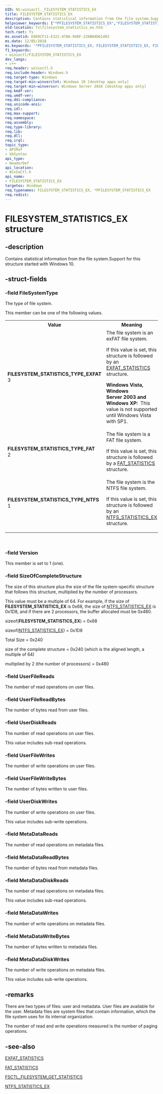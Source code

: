 ```yaml
---
UID: NS:winioctl._FILESYSTEM_STATISTICS_EX
title: FILESYSTEM_STATISTICS_EX
description: Contains statistical information from the file system.Support for this structure started with Windows 10.
helpviewer_keywords: ["*PFILESYSTEM_STATISTICS_EX","FILESYSTEM_STATISTICS_EX","FILESYSTEM_STATISTICS_EX structure [Files]","FILESYSTEM_STATISTICS_TYPE_EXFAT","FILESYSTEM_STATISTICS_TYPE_FAT","FILESYSTEM_STATISTICS_TYPE_NTFS","PFILESYSTEM_STATISTICS_EX","PFILESYSTEM_STATISTICS_EX structure pointer [Files]","fs.filesystem_statistics_ex","winioctl/FILESYSTEM_STATISTICS_EX","winioctl/PFILESYSTEM_STATISTICS_EX"]
old-location: fs\filesystem_statistics_ex.htm
tech.root: fs
ms.assetid: E869CF11-E321-478A-948F-226B04D61492
ms.date: 12/05/2018
ms.keywords: '*PFILESYSTEM_STATISTICS_EX, FILESYSTEM_STATISTICS_EX, FILESYSTEM_STATISTICS_EX structure [Files], FILESYSTEM_STATISTICS_TYPE_EXFAT, FILESYSTEM_STATISTICS_TYPE_FAT, FILESYSTEM_STATISTICS_TYPE_NTFS, PFILESYSTEM_STATISTICS_EX, PFILESYSTEM_STATISTICS_EX structure pointer [Files], fs.filesystem_statistics_ex, winioctl/FILESYSTEM_STATISTICS_EX, winioctl/PFILESYSTEM_STATISTICS_EX'
f1_keywords:
- winioctl/FILESYSTEM_STATISTICS_EX
dev_langs:
- c++
req.header: winioctl.h
req.include-header: Windows.h
req.target-type: Windows
req.target-min-winverclnt: Windows 10 [desktop apps only]
req.target-min-winversvr: Windows Server 2016 [desktop apps only]
req.kmdf-ver: 
req.umdf-ver: 
req.ddi-compliance: 
req.unicode-ansi: 
req.idl: 
req.max-support: 
req.namespace: 
req.assembly: 
req.type-library: 
req.lib: 
req.dll: 
req.irql: 
topic_type:
- APIRef
- kbSyntax
api_type:
- HeaderDef
api_location:
- WinIoCtl.h
api_name:
- FILESYSTEM_STATISTICS_EX
targetos: Windows
req.typenames: FILESYSTEM_STATISTICS_EX, *PFILESYSTEM_STATISTICS_EX
req.redist: 
---
```


# FILESYSTEM_STATISTICS_EX structure


## -description


Contains statistical information from the file system.Support for this structure started with Windows 10.




## -struct-fields




### -field FileSystemType

The type of file system.

This member can be one of the following values.

<table>
<tr>
<th>Value</th>
<th>Meaning</th>
</tr>
<tr>
<td width="40%"><a id="FILESYSTEM_STATISTICS_TYPE_EXFAT"></a><a id="filesystem_statistics_type_exfat"></a><dl>
<dt><b>FILESYSTEM_STATISTICS_TYPE_EXFAT</b></dt>
<dt>3</dt>
</dl>
</td>
<td width="60%">
The file system is an exFAT file system.

If this value is set, this structure is followed by an 
         <a href="https://docs.microsoft.com/windows/desktop/api/winioctl/ns-winioctl-exfat_statistics">EXFAT_STATISTICS</a> structure.

<b>Windows Vista, Windows Server 2003 and Windows XP:  </b>This value is not supported until Windows Vista with SP1.

</td>
</tr>
<tr>
<td width="40%"><a id="FILESYSTEM_STATISTICS_TYPE_FAT"></a><a id="filesystem_statistics_type_fat"></a><dl>
<dt><b>FILESYSTEM_STATISTICS_TYPE_FAT</b></dt>
<dt>2</dt>
</dl>
</td>
<td width="60%">
The file system is a FAT file system.

If this value is set, this structure is followed by a 
         <a href="https://docs.microsoft.com/windows/desktop/api/winioctl/ns-winioctl-fat_statistics">FAT_STATISTICS</a> structure.

</td>
</tr>
<tr>
<td width="40%"><a id="FILESYSTEM_STATISTICS_TYPE_NTFS"></a><a id="filesystem_statistics_type_ntfs"></a><dl>
<dt><b>FILESYSTEM_STATISTICS_TYPE_NTFS</b></dt>
<dt>1</dt>
</dl>
</td>
<td width="60%">
The file system is the NTFS file system.

If this value is set, this structure is followed by an 
         <a href="https://docs.microsoft.com/windows/desktop/api/winioctl/ns-winioctl-ntfs_statistics_ex">NTFS_STATISTICS_EX</a> structure.

</td>
</tr>
</table>
 


### -field Version

This member is set to 1 (one).


### -field SizeOfCompleteStructure

The size of this structure plus the size of the file system-specific structure that follows this 
       structure, multiplied by the number of processors.

This value must be a multiple of 64. For example, if the size of 
       <b>FILESYSTEM_STATISTICS_EX</b> is 0x68, the size of 
       <a href="https://docs.microsoft.com/windows/desktop/api/winioctl/ns-winioctl-ntfs_statistics_ex">NTFS_STATISTICS_EX</a> is 0x1D8, and if there are 2 
       processors, the buffer allocated must be 0x480.

sizeof(<b>FILESYSTEM_STATISTICS_EX</b>) = 
       0x68

sizeof(<a href="https://docs.microsoft.com/windows/desktop/api/winioctl/ns-winioctl-ntfs_statistics_ex">NTFS_STATISTICS_EX</a>) = 0x1D8

Total Size = 0x240

size of the complete structure = 0x240 (which is the aligned length, a multiple of 64)

multiplied by 2 (the number of processors) = 0x480


### -field UserFileReads

The number of read operations on user files.


### -field UserFileReadBytes

The number of bytes read from user files.


### -field UserDiskReads

The number of read operations on user files.

This value includes sub-read operations.


### -field UserFileWrites

The number of write operations on user files.


### -field UserFileWriteBytes

The number of bytes written to user files.


### -field UserDiskWrites

The number of write operations on user files.

This value includes sub-write operations.


### -field MetaDataReads

The number of read operations on metadata files.


### -field MetaDataReadBytes

The number of bytes read from metadata files.


### -field MetaDataDiskReads

The number of read operations on metadata files.

This value includes sub-read operations.


### -field MetaDataWrites

The number of write operations on metadata files.


### -field MetaDataWriteBytes

The number of bytes written to metadata files.


### -field MetaDataDiskWrites

The number of write operations on metadata files.

This value includes sub-write operations.


## -remarks



There are two types of files: user and metadata. User files are available for the user. Metadata files are 
    system files that contain information, which the file system uses for its internal organization.

The number of read and write operations measured is the number of paging operations.




## -see-also




<a href="https://docs.microsoft.com/windows/desktop/api/winioctl/ns-winioctl-exfat_statistics">EXFAT_STATISTICS</a>



<a href="https://docs.microsoft.com/windows/desktop/api/winioctl/ns-winioctl-fat_statistics">FAT_STATISTICS</a>



<a href="https://docs.microsoft.com/windows/desktop/api/winioctl/ni-winioctl-fsctl_filesystem_get_statistics">FSCTL_FILESYSTEM_GET_STATISTICS</a>



<a href="https://docs.microsoft.com/windows/desktop/api/winioctl/ns-winioctl-ntfs_statistics_ex">NTFS_STATISTICS_EX</a>
 

 

